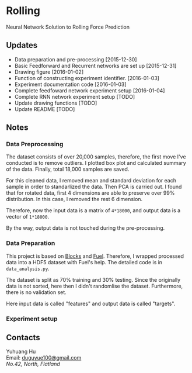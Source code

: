 # Rolling

Neural Network Solution to Rolling Force Prediction

## Updates

+ Data preparation and pre-processing [2015-12-30]
+ Basic Feedforward and Recurrent networks are set up [2015-12-31]
+ Drawing figure [2016-01-02]
+ Function of constructing experiment identifier. [2016-01-03]
+ Experiment documentation code [2016-01-03]
+ Complete feedfoward network experiment setup [2016-01-04]
+ Complete RNN network experiment setup [TODO]
+ Update drawing functions [TODO]
+ Update README [TODO]

## Notes

### Data Preprocessing

The dataset consists of over 20,000 samples, therefore, the first move I've conducted is to remove outliers.
I plotted box plot and calculated summary of the data. Finally, total 18,000 samples are saved.

For this cleaned data, I removed mean and standard deviation for each sample in order to standarlized the data.
Then PCA is carried out. I found that for rotated data, first 4 dimensions are able to preserve over 99% distribution.
In this case, I removed the rest 6 dimension.

Therefore, now the input data is a matrix of `4*18000`, and output data is a vector of `1*18000`.

By the way, output data is not touched during the pre-processing. 

### Data Preparation

This project is based on [Blocks](https://github.com/mila-udem/blocks) and [Fuel](https://github.com/mila-udem/fuel).
Therefore, I wrapped processed data into a HDF5 dataset with Fuel's help. The detailed code is in `data_analysis.py`.

The dataset is split as 70% training and 30% testing. Since the originally data is not sorted,
here then I didn't randomlise the dataset. Furthermore, there is no validation set.

Here input data is called "features" and output data is called "targets".

### Experiment setup


## Contacts

Yuhuang Hu  
Email: duguyue100@gmail.com  
_No.42, North, Flatland_